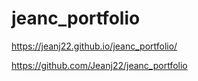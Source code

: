 # jeanc_portfolio


https://jeanj22.github.io/jeanc_portfolio/

https://github.com/Jeanj22/jeanc_portfolio
